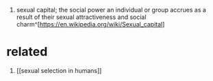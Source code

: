 1. sexual capital; the social power an individual or group accrues as a result of their sexual attractiveness and social charm^[https://en.wikipedia.org/wiki/Sexual_capital]

# related
1. [[sexual selection in humans]]